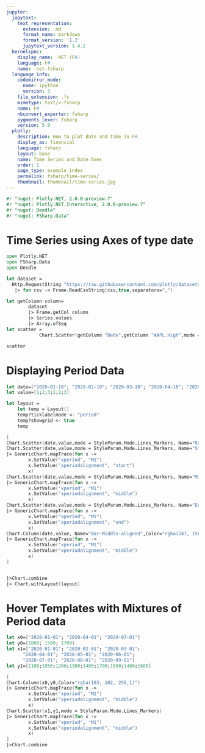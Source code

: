 ```yaml
---
jupyter:
  jupytext:
    text_representation:
      extension: .md
      format_name: markdown
      format_version: '1.2'
      jupytext_version: 1.4.2
  kernelspec:
    display_name: .NET (F#)
    language: F#
    name: .net-fsharp
  language_info:
    codemirror_mode:
      name: ipython
      version: 3
    file_extension: .fs
    mimetype: text/x-fsharp
    name: F#
    nbconvert_exporter: fsharp
    pygments_lexer: fsharp
    version: 5.0
  plotly:
    description: How to plot date and time in F#.
    display_as: financial
    language: fsharp
    layout: base
    name: Time Series and Date Axes
    order: 1
    page_type: example_index
    permalink: fsharp/time-series/
    thumbnail: thumbnail/time-series.jpg
---
```


```fsharp dotnet_interactive={"language": "fsharp"}
#r "nuget: Plotly.NET, 2.0.0-preview.7"
#r "nuget: Plotly.NET.Interactive, 2.0.0-preview.7"
#r "nuget: Deedle"
#r "nuget: FSharp.Data"

```

# Time Series using Axes of type date


```fsharp dotnet_interactive={"language": "fsharp"}
open Plotly.NET
open FSharp.Data
open Deedle

let dataset =
  Http.RequestString "https://raw.githubusercontent.com/plotly/datasets/master/finance-charts-apple.csv"
   |> fun csv -> Frame.ReadCsvString(csv,true,separators=",")

```

```fsharp dotnet_interactive={"language": "fsharp"}
let getColumn column=
        dataset
        |> Frame.getCol column
        |> Series.values
        |> Array.ofSeq
let scatter =
            Chart.Scatter(getColumn "Date",getColumn "AAPL.High",mode = StyleParam.Mode.Lines_Markers)
```

```fsharp dotnet_interactive={"language": "fsharp"}
scatter
```

# Displaying Period Data


```fsharp dotnet_interactive={"language": "fsharp"}
let date=["2020-01-10"; "2020-02-10"; "2020-03-10"; "2020-04-10"; "2020-05-10"; "2020-06-10"]
let value=[1;2;3;1;2;3]

let layout =
    let temp = Layout()
    temp?ticklabelmode <- "period"
    temp?showgrid <- true
    temp

[
Chart.Scatter(date,value,mode = StyleParam.Mode.Lines_Markers, Name="Raw Data",MarkerSymbol=StyleParam.Symbol.Asterisk)
Chart.Scatter(date,value,mode = StyleParam.Mode.Lines_Markers, Name="Start-aligned")
|> GenericChart.mapTrace(fun x ->
        x.SetValue("xperiod", "M1")
        x.SetValue("xperiodalignment", "start")
        x)
Chart.Scatter(date,value,mode = StyleParam.Mode.Lines_Markers, Name="Middle-aligned")
|> GenericChart.mapTrace(fun x ->
        x.SetValue("xperiod", "M1")
        x.SetValue("xperiodalignment", "middle")
        x)
Chart.Scatter(date,value,mode = StyleParam.Mode.Lines_Markers, Name="End-aligned")
|> GenericChart.mapTrace(fun x ->
        x.SetValue("xperiod", "M1")
        x.SetValue("xperiodalignment", "end")
        x)
Chart.Column(date,value, Name="Bar-Middle-aligned",Color="rgba(247, 156, 83, 0.86)")
|> GenericChart.mapTrace(fun x ->
        x.SetValue("xperiod", "M1")
        x.SetValue("xperiodalignment", "middle")
        x)
]


|>Chart.combine
|> Chart.withLayout(layout)
```

# Hover Templates with Mixtures of Period data


```fsharp dotnet_interactive={"language": "fsharp"}
let x0=["2020-01-01"; "2020-04-01"; "2020-07-01"]
let y0=[1000; 1500; 1700]
let x1=["2020-01-01"; "2020-02-01"; "2020-03-01";
      "2020-04-01"; "2020-05-01"; "2020-06-01";
      "2020-07-01"; "2020-08-01"; "2020-09-01"]
let y1=[1100;1050;1200;1300;1400;1700;1500;1400;1600]

[
Chart.Column(x0,y0,Color="rgba(103, 102, 255,1)")
|> GenericChart.mapTrace(fun x ->
        x.SetValue("xperiod", "M1")
        x.SetValue("xperiodalignment", "middle")
        x)
Chart.Scatter(x1,y1,mode = StyleParam.Mode.Lines_Markers)
|> GenericChart.mapTrace(fun x ->
        x.SetValue("xperiod", "M1")
        x.SetValue("xperiodalignment", "middle")
        x)
]
|>Chart.combine
```
